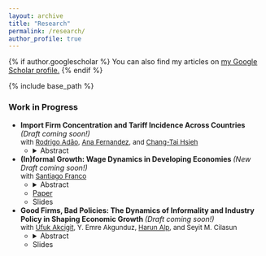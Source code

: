 ```yaml
---
layout: archive
title: "Research"
permalink: /research/
author_profile: true
---
```


{% if author.googlescholar %}
  You can also find my articles on <u><a href="{{author.googlescholar}}">my Google Scholar profile</a>.</u>
{% endif %}

{% include base_path %}

### Work in Progress 
<body>
<ul> 
<li> <b>Import Firm Concentration and Tariff Incidence Across Countries </b> <i> (Draft coming soon!) </i> <br>
 <span style="font-size:small;"> with <a href="https://sites.google.com/site/rradao/">Rodrigo Adão</a>, <a href="https://sites.google.com/site/decrganamargaridafernandes/home?authuser=0">Ana Fernandez</a>, and <a href="https://faculty.chicagobooth.edu/chang-tai-hsieh">Chang-Tai Hsieh</a> </span> 
 <ul>
 <li> <details>
    <summary>  Abstract </summary>
    <p> <span class="cmu-serif" style="font-size:small;">How does the market structure among importer firms affect the aggregate and distributional effects of changes in trade costs? We combine a model of domestic pricing decisions of importer firms with administrative firm-level import records from 55 countries to answer this question. We show that imports of a good are highly concentrated among the largest importer firms, with this concentration being more pronounced in smaller and lower income countries. We develop a model in which import firm concentration determines domestic pricing strategies and, consequently, the incidence of tariffs on consumer prices and firm markups. The role of import concentration is captured through the firm-level elasticity of imports to tariff changes, which depends solely on the firm’s initial share of the country’s imports of a good. We estimate that the negative impact of tariff increases on firm imports is monotonically decreasing with the firm's good import share. The combination of our model and estimates implies that, due to higher import concentration, poorer and smaller countries have higher markups on imported goods and a greater incidence of trade cost changes on firm profits than on consumer prices.</span> </p>
</details> </li>
</ul>
<li> <b> (In)formal Growth: Wage Dynamics in Developing Economies </b> <i> (New Draft coming soon!) </i> <br>
<span style="font-size:small;"> with  <a href="https://www.santiago-franco.com/home">Santiago Franco</a>  </span>
<ul>
 <li> <details>
    <summary>  Abstract </summary>
    <p><span class="cmu-serif" style="font-size:small;">Labor informality is pervasive in developing economies. In this paper, we investigate the interconnection between informal labor, human capital accumulation, and economic growth. How do informal labor markets affect human capital accumulation, and vice versa? What are the aggregate effects of this interaction on growth and welfare? Using panel data from Chile and Colombia, we explore the dynamics of the formal and informal sectors by documenting two new empirical facts. First, wages for formal workers increase significantly more over the life cycle than wages for informal workers. Second, a substantial portion of this formal wage premium is attributable to workers' skill-based sorting. To rationalize these patterns, we build an endogenous growth model where heterogeneous workers sort into formal and informal labor markets based on their potential earnings. Worker's human capital increases over their life cycle through interactions with other workers. In equilibrium, more knowledgeable workers sort into the formal sector, and the growth rate of the economy is determined by the rate at which all workers meet more knowledgeable formal workers. We structurally estimate the parameters of the model and use it to quantify the effect of formalization policies. We find that policies that decrease the cost of operating formally are more effective in reducing the size of the informal sector compared to policies that increase the cost of producing informally. However, both types of policies have adverse effects on economic growth by lowering the quality of interactions of more skilled workers.</span> </p>
    </details> </li>
 <li> <a href="https://francotabares.github.io/JMpacket/Franco_Quintero_Informal_Growth.pdf">Paper</a> </li>
 <li> Slides </li>
 </ul>
 </li>
<li> <b> Good Firms, Bad Policies: The Dynamics of Informality and Industry Policy in Shaping Economic Growth </b> <i> (Draft coming soon!) </i> <br>
<span style="font-size:small;"> with <a href="https://www.ufukakcigit.com/">Ufuk Akcigit</a>, Y. Emre Akgunduz, <a href="https://www.harunalp.net/">Harun Alp</a>, and Seyit M. Cilasun </span>
<ul>
 <li> <details>
    <summary>  Abstract </summary>
    <p> <span class="cmu-serif" style="font-size:small;">We study the effects of size-dependent regulations in a dynamic model in which heterogeneous firms spend resources to grow by improving their productivity and can rely on informality in the labor market. We use the model to study firms in Turkey, where labor market regulations make operation more costly for firms with more than 50 employees. We find that firms rely more on informality to avoid the burden of size-dependent regulations: the overall share of informality would be lower by 5.9% in the absence of regulation. Additionally, size-dependent policies take a higher toll on firms with high growth potential. In a counterfactual economy without distortion, the share of these firms would increase by 2.5%, and the share of firms with more than 50 employees would increase by 78%. Finally, without regulation, economic growth and welfare would increase by 1.9% and 0.6%, respectively.</span> </p>
 </details> </li>
 <li> Slides </li>
</ul>
 </li>

<!-- When you finally have work to add here, put it in the _research folder, one file per paper -->
<!-- Then also remove the sitemap: false from each file -->
<!-- {% for post in site.publications reversed %}
  {% include archive-single.html %}
{% endfor %} -->
